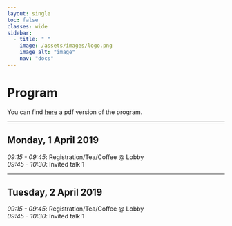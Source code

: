 ```yaml
---
layout: single
toc: false
classes: wide
sidebar:  
  - title: " "   
    image: /assets/images/logo.png
    image_alt: "image"
    nav: "docs"
---
```



# Program 

You can find [here]("www.google.com") a pdf version of the program.

---
## Monday, 1 April 2019

*09:15 - 09:45*: Registration/Tea/Coffee @ Lobby  
*09:45 - 10:30*: Invited talk 1   

---
## Tuesday, 2 April 2019

*09:15 - 09:45*: Registration/Tea/Coffee @ Lobby  
*09:45 - 10:30*: Invited talk 1  
